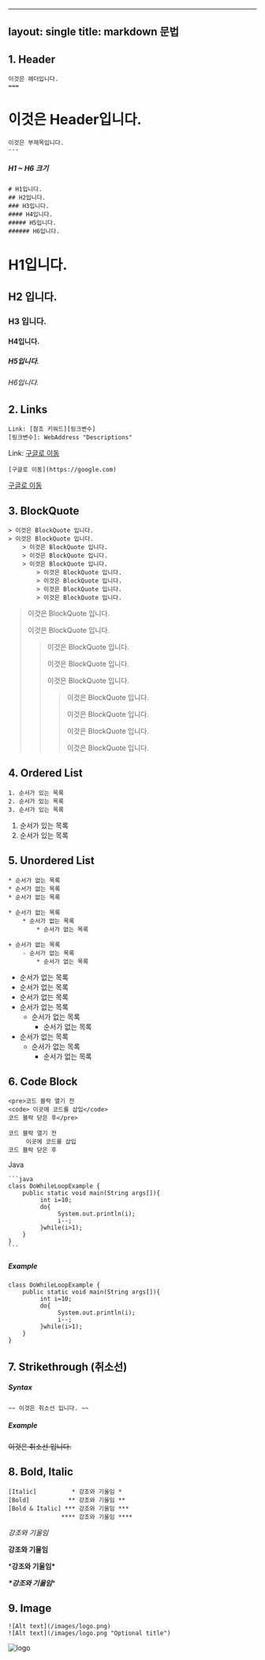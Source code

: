 ----
layout: single
title: markdown 문법
----



## 1. Header 

```
이것은 헤더입니다.
===
```

##### 

# 이것은 Header입니다.

```
이것은 부제목입니다.
---
```



##### H1 ~ H6 크기 

```
# H1입니다.
## H2입니다.
### H3입니다.
#### H4입니다.
##### H5입니다.
###### H6입니다.
```

# H1입니다.

## H2 입니다.

### H3 입니다. 

#### H4입니다.

##### H5입니다.

###### H6입니다.



## 2. Links

```
Link: [참조 키워드][링크변수]
[링크변수]: WebAddress "Descriptions"
```

Link: [구글로 이동](https://google.com/)

```
[구글로 이동](https://google.com)
```

[구글로 이동](https://google.com/)





## 3. BlockQuote

```
> 이것은 BlockQuote 입니다.
> 이것은 BlockQuote 입니다.
	> 이것은 BlockQuote 입니다.
	> 이것은 BlockQuote 입니다.
	> 이것은 BlockQuote 입니다.
		> 이것은 BlockQuote 입니다.
		> 이것은 BlockQuote 입니다.
		> 이것은 BlockQuote 입니다.
		> 이것은 BlockQuote 입니다.
```

> 이것은 BlockQuote 입니다.
>
> 이것은 BlockQuote 입니다.
>
> > 이것은 BlockQuote 입니다.
> >
> > 이것은 BlockQuote 입니다.
> >
> > 이것은 BlockQuote 입니다.
> >
> > > 이것은 BlockQuote 입니다.
> > >
> > > 이것은 BlockQuote 입니다.
> > >
> > > 이것은 BlockQuote 입니다.
> > >
> > > 이것은 BlockQuote 입니다.





## 4. Ordered List

```
1. 순서가 있는 목록
2. 순서가 있는 목록
3. 순서가 있는 목록
```

1. 순서가 있는 목록
2. 순서가 있는 목록

## 5. Unordered List

```
* 순서가 없는 목록
* 순서가 없는 목록
* 순서가 없는 목록

* 순서가 없는 목록
	* 순서가 없는 목록
		* 순서가 없는 목록

+ 순서가 없는 목록
	- 순서가 없는 목록
		* 순서가 없는 목록
```

- 순서가 없는 목록
- 순서가 없는 목록
- 순서가 없는 목록
- 순서가 없는 목록
  - 순서가 없는 목록
    - 순서가 없는 목록
- 순서가 없는 목록
  - 순서가 없는 목록
    - 순서가 없는 목록

## 6. Code Block

```
<pre>코드 블락 열기 전 
<code> 이곳에 코드를 삽입</code> 
코드 블락 닫은 후</pre>
```

```
코드 블락 열기 전 
	 이곳에 코드를 삽입 
코드 블락 닫은 후
```


Java

````
```java
class DoWhileLoopExample {
    public static void main(String args[]){
         int i=10;
         do{
              System.out.println(i);
              i--;
         }while(i>1);
    }
}
```
````

##### Example

```
class DoWhileLoopExample {
    public static void main(String args[]){
         int i=10;
         do{
              System.out.println(i);
              i--;
         }while(i>1);
    }
}
```



## 7. Strikethrough (취소선)

##### Syntax

```
~~ 이것은 취소선 입니다. ~~
```

##### Example

~~이것은 취소선 입니다.~~





## 8. Bold, Italic

```
[Italic]          * 강조와 기울임 *
[Bold]           ** 강조와 기울임 **
[Bold & Italic] *** 강조와 기울임 ***
               **** 강조와 기울임 ****
```

*강조와 기울임*

**강조와 기울임**

***강조와 기울임\***

***\*강조와 기울임****

## 9. Image

```
![Alt text](/images/logo.png)
![Alt text](/images/logo.png "Optional title")
```

![logo](C:\works\blog\ukeeoonn.github.io\images\2023-03-03-markdown\logo-1677831307970-2.png)



